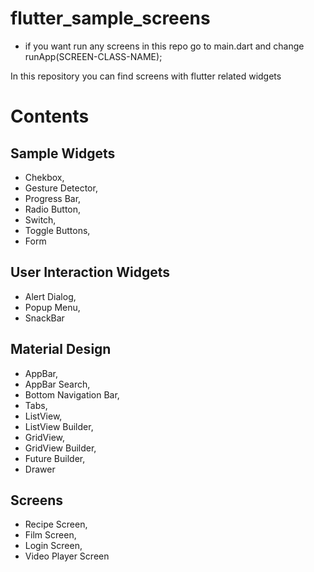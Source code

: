 # flutter_sample_screens

- if you want run any screens in this repo go to main.dart and change runApp(SCREEN-CLASS-NAME);

In this repository you can find screens with flutter related widgets
# Contents
## Sample Widgets
- Chekbox,
- Gesture Detector,
- Progress Bar,
- Radio Button,
- Switch,
- Toggle Buttons,
- Form
## User Interaction Widgets
- Alert Dialog,
- Popup Menu,
- SnackBar
## Material Design
- AppBar,
- AppBar Search,
- Bottom Navigation Bar,
- Tabs,
- ListView,
- ListView Builder,
- GridView,
- GridView Builder,
- Future Builder,
- Drawer
## Screens
- Recipe Screen,
- Film Screen,
- Login Screen,
- Video Player Screen

